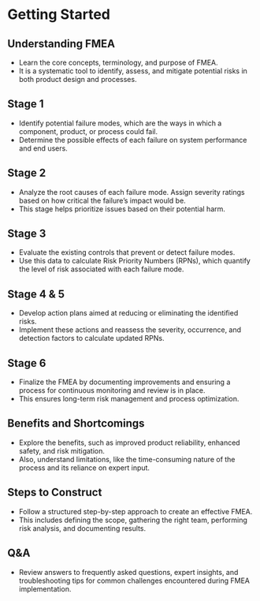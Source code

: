 # Getting Started

## Understanding FMEA  
- Learn the core concepts, terminology, and purpose of FMEA. 
- It is a systematic tool to identify, assess, and mitigate potential risks in both product design and processes.

## Stage 1  
- Identify potential failure modes, which are the ways in which a component, product, or process could fail.
- Determine the possible effects of each failure on system performance and end users.

## Stage 2  
- Analyze the root causes of each failure mode. Assign severity ratings based on how critical the failure’s impact would be. 
- This stage helps prioritize issues based on their potential harm.

## Stage 3  
- Evaluate the existing controls that prevent or detect failure modes. 
- Use this data to calculate Risk Priority Numbers (RPNs), which quantify the level of risk associated with each failure mode.

## Stage 4 & 5  
- Develop action plans aimed at reducing or eliminating the identified risks. 
- Implement these actions and reassess the severity, occurrence, and detection factors to calculate updated RPNs.

## Stage 6  
- Finalize the FMEA by documenting improvements and ensuring a process for continuous monitoring and review is in place. 
- This ensures long-term risk management and process optimization.

## Benefits and Shortcomings  
- Explore the benefits, such as improved product reliability, enhanced safety, and risk mitigation. 
- Also, understand limitations, like the time-consuming nature of the process and its reliance on expert input.

## Steps to Construct  
- Follow a structured step-by-step approach to create an effective FMEA. 
- This includes defining the scope, gathering the right team, performing risk analysis, and documenting results.

## Q&A  
- Review answers to frequently asked questions, expert insights, and troubleshooting tips for common challenges encountered during FMEA implementation.
